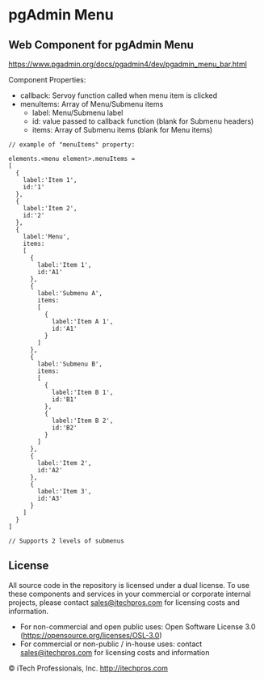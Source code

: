 # pgAdmin Menu
## Web Component for pgAdmin Menu


https://www.pgadmin.org/docs/pgadmin4/dev/pgadmin_menu_bar.html


Component Properties:
- callback: Servoy function called when menu item is clicked
- menuItems: Array of Menu/Submenu items
  - label: Menu/Submenu label
  - id: value passed to callback function (blank for Submenu headers)
  - items: Array of Submenu items (blank for Menu items)
```
// example of "menuItems" property:

elements.<menu element>.menuItems = 
[
  {
    label:'Item 1',
    id:'1'
  },
  {
    label:'Item 2',
    id:'2'
  },
  {
    label:'Menu',
    items:
    [
      {
        label:'Item 1',
        id:'A1'
      },
      {
        label:'Submenu A',
        items:
        [
          {
            label:'Item A 1',
            id:'A1'
          }
        ]
      },
      {
        label:'Submenu B',
        items:
        [
          {
            label:'Item B 1',
            id:'B1'
          },
          {
            label:'Item B 2',
            id:'B2'
          }
        ]
      }, 
      {
        label:'Item 2',
        id:'A2'
      },
      {
        label:'Item 3',
        id:'A3'
      }
    ]
  }
]

// Supports 2 levels of submenus
```


## License

All source code in the repository is licensed under a dual license.  To use these components and services in your commercial or corporate internal projects, please contact sales@itechpros.com for licensing costs and information.

 * For non-commercial and open public uses: Open Software License 3.0 (https://opensource.org/licenses/OSL-3.0)
 * For commercial or non-public / in-house uses: contact sales@itechpros.com for licensing costs and information

&copy; iTech Professionals, Inc. 
http://itechpros.com
